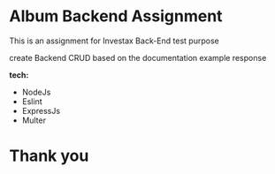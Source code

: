 # Album Backend Assignment

This is an assignment for Investax Back-End test purpose

create Backend CRUD based on the documentation example response

**tech:**
- NodeJs
- Eslint
- ExpressJs
- Multer 

# Thank you
